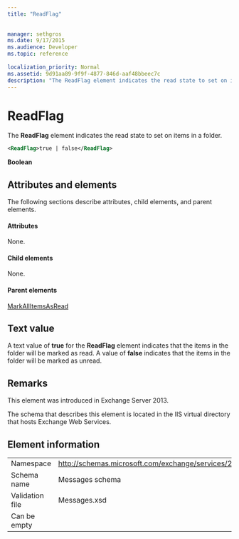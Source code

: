 ```yaml
---
title: "ReadFlag"
 
 
manager: sethgros
ms.date: 9/17/2015
ms.audience: Developer
ms.topic: reference
 
localization_priority: Normal
ms.assetid: 9d91aa89-9f9f-4877-846d-aaf48bbeec7c
description: "The ReadFlag element indicates the read state to set on items in a folder."
---
```


# ReadFlag

The **ReadFlag** element indicates the read state to set on items in a folder. 
  
```XML
<ReadFlag>true | false</ReadFlag>
```

 **Boolean**
## Attributes and elements

The following sections describe attributes, child elements, and parent elements.
  
#### Attributes

None.
  
#### Child elements

None.
  
#### Parent elements

[MarkAllItemsAsRead](markallitemsasread.md)
  
## Text value

A text value of **true** for the **ReadFlag** element indicates that the items in the folder will be marked as read. A value of **false** indicates that the items in the folder will be marked as unread. 
  
## Remarks

This element was introduced in Exchange Server 2013.
  
The schema that describes this element is located in the IIS virtual directory that hosts Exchange Web Services.
  
## Element information

|||
|:-----|:-----|
|Namespace  <br/> |http://schemas.microsoft.com/exchange/services/2006/messages  <br/> |
|Schema name  <br/> |Messages schema  <br/> |
|Validation file  <br/> |Messages.xsd  <br/> |
|Can be empty  <br/> ||
   

